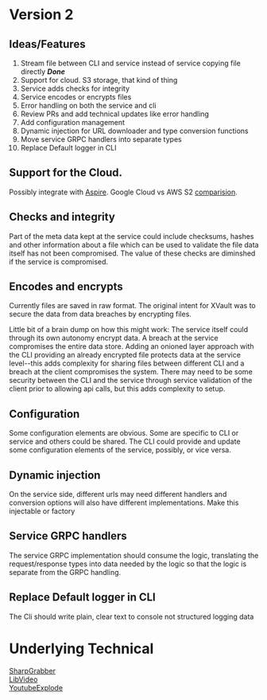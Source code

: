 # Version 2

## Ideas/Features
1. Stream file between CLI and service instead of service copying file directly ___Done___
2. Support for cloud.  S3 storage, that kind of thing  
3. Service adds checks for integrity  
4. Service encodes or encrypts files
5. Error handling on both the service and cli
6. Review PRs and add technical updates like error handling
7. Add configuration management 
8. Dynamic injection for URL downloader and type conversion functions
9. Move service GRPC handlers into separate types
10. Replace Default logger in CLI


## Support for the Cloud.

Possibly integrate with [Aspire](https://learn.microsoft.com/en-us/dotnet/aspire/).  Google Cloud vs AWS S2 [comparision](https://cloudmounter.net/amazon-s3-vs-google-cloud-storage/).  

## Checks and integrity  

Part of the meta data kept at the service could include checksums, hashes and other information about a file which can be used to validate the file data itself has not been compromised.   The value of these checks are diminshed if the service is compromised.

## Encodes and encrypts  

Currently files are saved in raw format.  The original intent for XVault was to secure the data from data breaches by encrypting files.  

Little bit of a brain dump on how this might work:  The service itself could through its own autonomy encrypt data.  A breach at the service compromises the entire data store. 
 Adding an onioned layer approach with the CLI providing an already encrypted file protects data at the service level--this adds complexity for sharing files between different CLI and a breach at the client compromises the system.   There may need to be some security between the CLI and the service through service validation of the client prior to allowing api calls, but this adds complexity to setup.  

## Configuration  

Some configuration elements are obvious.  Some are specific to CLI or service and others could be shared.  The CLI could provide and update some configuration elements of the service, possibly, or vice versa.  

## Dynamic injection  

On the service side, different urls may need different handlers and conversion options will also have different implementations.  Make this injectable or factory  

## Service GRPC handlers  

The service GRPC implementation should consume the logic, translating the request/response types into data needed by the logic so that the logic is separate from the GRPC handling.  

## Replace Default logger in CLI

The Cli should write plain, clear text to console not structured logging data

# Underlying Technical
[SharpGrabber](https://github.com/dotnettools/SharpGrabber)  
[LibVideo](https://github.com/omansak/libvideo)  
[YoutubeExplode](https://github.com/Tyrrrz/YoutubeExplode)  